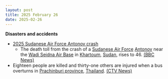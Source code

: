 ```yaml
---
layout: post
title: 2025 February 26
date: 2025-02-26
---
```



**Disasters and accidents**

* [2025 Sudanese Air Force Antonov crash](https://en.wikipedia.org/wiki/2025_Sudanese_Air_Force_Antonov_crash "2025 Sudanese Air Force Antonov crash")
  + The death toll from the crash of a [Sudanese Air Force](https://en.wikipedia.org/wiki/Sudanese_Air_Force "Sudanese Air Force") [Antonov](https://en.wikipedia.org/wiki/Antonov "Antonov") near the [Wadi Seidna Air Base](https://en.wikipedia.org/wiki/Wadi_Seidna_Air_Base "Wadi Seidna Air Base") in [Khartoum](https://en.wikipedia.org/wiki/Khartoum "Khartoum"), [Sudan](https://en.wikipedia.org/wiki/Sudan "Sudan"), rises to 46. [(BBC News)](https://www.bbc.com/news/articles/clyn914g249o)
* Eighteen people are killed and thirty-one others are injured when a bus overturns in [Prachinburi province](https://en.wikipedia.org/wiki/Prachinburi_province "Prachinburi province"), [Thailand](https://en.wikipedia.org/wiki/Thailand "Thailand"). [(CTV News)](https://www.ctvnews.ca/world/article/18-dead-in-a-bus-crash-in-eastern-thailand/)
